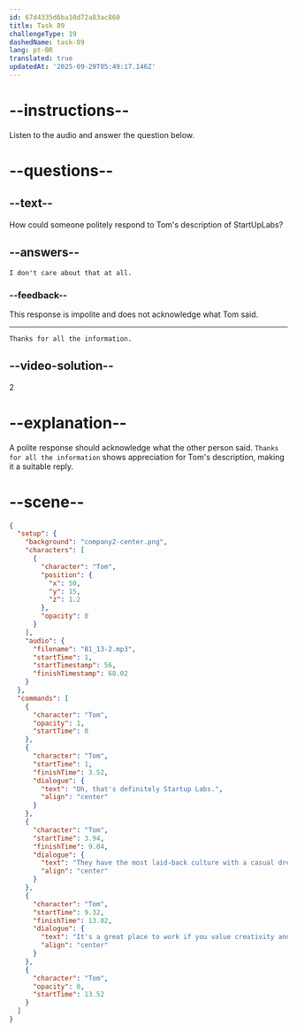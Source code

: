 ```yaml
---
id: 67d4335d6ba10d72a83ac860
title: Task 89
challengeType: 19
dashedName: task-89
lang: pt-BR
translated: true
updatedAt: '2025-09-29T05:49:17.146Z'
---
```


<!-- SPEAKING -->

<!-- (Audio) Tom: Oh, that's definitely StartUpLabs. They have the most laid-back culture, with a casual dress code and a fun work environment. It's a great place to work if you value creativity and innovation. -->

# --instructions--

Listen to the audio and answer the question below.

# --questions--

## --text--

How could someone politely respond to Tom's description of StartUpLabs?  

## --answers--

`I don't care about that at all.`  

### --feedback--

This response is impolite and does not acknowledge what Tom said.  

---

`Thanks for all the information.`  

## --video-solution--

2  

# --explanation--

A polite response should acknowledge what the other person said. `Thanks for all the information` shows appreciation for Tom's description, making it a suitable reply.

# --scene--

```json
{
  "setup": {
    "background": "company2-center.png",
    "characters": [
      {
        "character": "Tom",
        "position": {
          "x": 50,
          "y": 15,
          "z": 1.2
        },
        "opacity": 0
      }
    ],
    "audio": {
      "filename": "B1_13-2.mp3",
      "startTime": 1,
      "startTimestamp": 56,
      "finishTimestamp": 68.02
    }
  },
  "commands": [
    {
      "character": "Tom",
      "opacity": 1,
      "startTime": 0
    },
    {
      "character": "Tom",
      "startTime": 1,
      "finishTime": 3.52,
      "dialogue": {
        "text": "Oh, that's definitely Startup Labs.",
        "align": "center"
      }
    },
    {
      "character": "Tom",
      "startTime": 3.94,
      "finishTime": 9.04,
      "dialogue": {
        "text": "They have the most laid-back culture with a casual dress code and a fun work environment.",
        "align": "center"
      }
    },
    {
      "character": "Tom",
      "startTime": 9.32,
      "finishTime": 13.02,
      "dialogue": {
        "text": "It's a great place to work if you value creativity and innovation.",
        "align": "center"
      }
    },
    {
      "character": "Tom",
      "opacity": 0,
      "startTime": 13.52
    }
  ]
}
```
